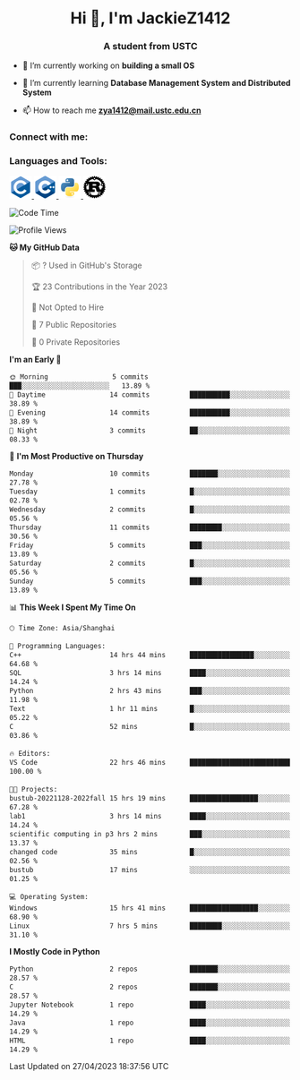 <h1 align="center">Hi 👋, I'm JackieZ1412</h1>
<h3 align="center">A student from USTC</h3>

- 🔭 I’m currently working on **building a small OS**

- 🌱 I’m currently learning **Database Management System and Distributed System**

- 📫 How to reach me **zya1412@mail.ustc.edu.cn**

<h3 align="left">Connect with me:</h3>
<p align="left">
</p>

<h3 align="left">Languages and Tools:</h3>
<p align="left"> <a href="https://www.cprogramming.com/" target="_blank" rel="noreferrer"> <img src="https://raw.githubusercontent.com/devicons/devicon/master/icons/c/c-original.svg" alt="c" width="40" height="40"/> </a> <a href="https://www.w3schools.com/cpp/" target="_blank" rel="noreferrer"> <img src="https://raw.githubusercontent.com/devicons/devicon/master/icons/cplusplus/cplusplus-original.svg" alt="cplusplus" width="40" height="40"/> </a> <a href="https://www.python.org" target="_blank" rel="noreferrer"> <img src="https://raw.githubusercontent.com/devicons/devicon/master/icons/python/python-original.svg" alt="python" width="40" height="40"/> </a> <a href="https://www.rust-lang.org" target="_blank" rel="noreferrer"> <img src="https://raw.githubusercontent.com/devicons/devicon/master/icons/rust/rust-plain.svg" alt="rust" width="40" height="40"/> </a> </p>



<!--START_SECTION:waka-->
![Code Time](http://img.shields.io/badge/Code%20Time-344%20hrs%2030%20mins-blue)

![Profile Views](http://img.shields.io/badge/Profile%20Views-3-blue)

**🐱 My GitHub Data** 

> 📦 ? Used in GitHub's Storage 
 > 
> 🏆 23 Contributions in the Year 2023
 > 
> 🚫 Not Opted to Hire
 > 
> 📜 7 Public Repositories 
 > 
> 🔑 0 Private Repositories 
 > 
**I'm an Early 🐤** 

```text
🌞 Morning                5 commits           ███░░░░░░░░░░░░░░░░░░░░░░   13.89 % 
🌆 Daytime                14 commits          ██████████░░░░░░░░░░░░░░░   38.89 % 
🌃 Evening                14 commits          ██████████░░░░░░░░░░░░░░░   38.89 % 
🌙 Night                  3 commits           ██░░░░░░░░░░░░░░░░░░░░░░░   08.33 % 
```
📅 **I'm Most Productive on Thursday** 

```text
Monday                   10 commits          ███████░░░░░░░░░░░░░░░░░░   27.78 % 
Tuesday                  1 commits           █░░░░░░░░░░░░░░░░░░░░░░░░   02.78 % 
Wednesday                2 commits           █░░░░░░░░░░░░░░░░░░░░░░░░   05.56 % 
Thursday                 11 commits          ████████░░░░░░░░░░░░░░░░░   30.56 % 
Friday                   5 commits           ███░░░░░░░░░░░░░░░░░░░░░░   13.89 % 
Saturday                 2 commits           █░░░░░░░░░░░░░░░░░░░░░░░░   05.56 % 
Sunday                   5 commits           ███░░░░░░░░░░░░░░░░░░░░░░   13.89 % 
```


📊 **This Week I Spent My Time On** 

```text
🕑︎ Time Zone: Asia/Shanghai

💬 Programming Languages: 
C++                      14 hrs 44 mins      ████████████████░░░░░░░░░   64.68 % 
SQL                      3 hrs 14 mins       ████░░░░░░░░░░░░░░░░░░░░░   14.24 % 
Python                   2 hrs 43 mins       ███░░░░░░░░░░░░░░░░░░░░░░   11.98 % 
Text                     1 hr 11 mins        █░░░░░░░░░░░░░░░░░░░░░░░░   05.22 % 
C                        52 mins             █░░░░░░░░░░░░░░░░░░░░░░░░   03.86 % 

🔥 Editors: 
VS Code                  22 hrs 46 mins      █████████████████████████   100.00 % 

🐱‍💻 Projects: 
bustub-20221128-2022fall 15 hrs 19 mins      █████████████████░░░░░░░░   67.28 % 
lab1                     3 hrs 14 mins       ████░░░░░░░░░░░░░░░░░░░░░   14.24 % 
scientific computing in p3 hrs 2 mins        ███░░░░░░░░░░░░░░░░░░░░░░   13.37 % 
changed code             35 mins             █░░░░░░░░░░░░░░░░░░░░░░░░   02.56 % 
bustub                   17 mins             ░░░░░░░░░░░░░░░░░░░░░░░░░   01.25 % 

💻 Operating System: 
Windows                  15 hrs 41 mins      █████████████████░░░░░░░░   68.90 % 
Linux                    7 hrs 5 mins        ████████░░░░░░░░░░░░░░░░░   31.10 % 
```

**I Mostly Code in Python** 

```text
Python                   2 repos             ███████░░░░░░░░░░░░░░░░░░   28.57 % 
C                        2 repos             ███████░░░░░░░░░░░░░░░░░░   28.57 % 
Jupyter Notebook         1 repo              ████░░░░░░░░░░░░░░░░░░░░░   14.29 % 
Java                     1 repo              ████░░░░░░░░░░░░░░░░░░░░░   14.29 % 
HTML                     1 repo              ████░░░░░░░░░░░░░░░░░░░░░   14.29 % 
```




 Last Updated on 27/04/2023 18:37:56 UTC
<!--END_SECTION:waka-->
